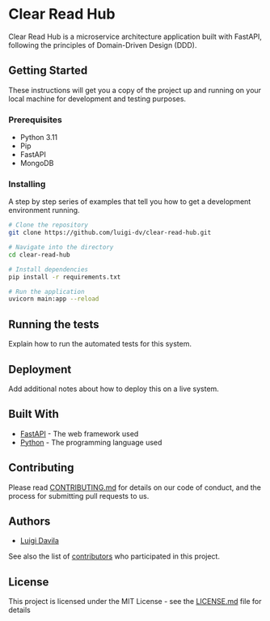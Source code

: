 # Clear Read Hub

Clear Read Hub is a microservice architecture application built with FastAPI, following the principles of Domain-Driven Design (DDD).

## Getting Started

These instructions will get you a copy of the project up and running on your local machine for development and testing purposes.

### Prerequisites

- Python 3.11
- Pip
- FastAPI
- MongoDB

### Installing

A step by step series of examples that tell you how to get a development environment running.

```bash
# Clone the repository
git clone https://github.com/luigi-dv/clear-read-hub.git

# Navigate into the directory
cd clear-read-hub

# Install dependencies
pip install -r requirements.txt

# Run the application
uvicorn main:app --reload
```

## Running the tests

Explain how to run the automated tests for this system.

## Deployment

Add additional notes about how to deploy this on a live system.

## Built With

- [FastAPI](https://fastapi.tiangolo.com/) - The web framework used
- [Python](https://www.python.org/) - The programming language used

## Contributing

Please read [CONTRIBUTING.md](https://github.com/luigi-dv/clear-read-hub/blob/main/CONTRIBUTING.md) for details on our code of conduct, and the process for submitting pull requests to us.

## Authors

- [Luigi Davila](https://github.com/luigi-dv)

See also the list of [contributors](https://github.com/luigi-dv/clear-read-hub/contributors) who participated in this project.

## License

This project is licensed under the MIT License - see the [LICENSE.md](https://github.com/yourusername/clear-read-hub/blob/main/LICENSE.md) file for details

